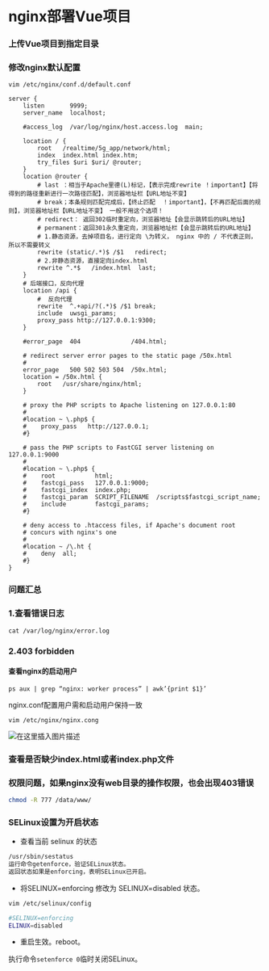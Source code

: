 # nginx部署Vue项目

### 上传Vue项目到指定目录

### 修改nginx默认配置

`vim /etc/nginx/conf.d/default.conf`

```shell
server {
    listen       9999;
    server_name  localhost;

    #access_log  /var/log/nginx/host.access.log  main;

    location / {
        root   /realtime/5g_app/network/html;
        index  index.html index.htm;
        try_files $uri $uri/ @router;
    }
	location @router {
		# last ：相当于Apache里德(L)标记，【表示完成rewrite ！important】【将得到的路径重新进行一次路径匹配】，浏览器地址栏【URL地址不变】
		# break；本条规则匹配完成后，【终止匹配  ！important】，【不再匹配后面的规则】，浏览器地址栏【URL地址不变】 一般不用这个选项！
		# redirect： 返回302临时重定向，浏览器地址【会显示跳转后的URL地址】
		# permanent：返回301永久重定向，浏览器地址栏【会显示跳转后的URL地址】
		# 1.静态资源，去掉项目名，进行定向 \为转义， nginx 中的 / 不代表正则，所以不需要转义
		rewrite (static/.*)$ /$1   redirect;
		# 2.非静态资源，直接定向index.html
		rewrite ^.*$   /index.html  last;
	}
	# 后端接口，反向代理  
	location /api {
		#  反向代理
		rewrite  ^.+api/?(.*)$ /$1 break;
		include  uwsgi_params;
		proxy_pass http://127.0.0.1:9300;
	}

    #error_page  404              /404.html;

    # redirect server error pages to the static page /50x.html
    #
    error_page   500 502 503 504  /50x.html;
    location = /50x.html {
        root   /usr/share/nginx/html;
    }

    # proxy the PHP scripts to Apache listening on 127.0.0.1:80
    #
    #location ~ \.php$ {
    #    proxy_pass   http://127.0.0.1;
    #}

    # pass the PHP scripts to FastCGI server listening on 127.0.0.1:9000
    #
    #location ~ \.php$ {
    #    root           html;
    #    fastcgi_pass   127.0.0.1:9000;
    #    fastcgi_index  index.php;
    #    fastcgi_param  SCRIPT_FILENAME  /scripts$fastcgi_script_name;
    #    include        fastcgi_params;
    #}

    # deny access to .htaccess files, if Apache's document root
    # concurs with nginx's one
    #
    #location ~ /\.ht {
    #    deny  all;
    #}
}

```

### 问题汇总

### 1.查看错误日志

```shell
cat /var/log/nginx/error.log
```

### 2.403 forbidden

#### 查看nginx的启动用户

`ps aux | grep “nginx: worker process” | awk’{print $1}’`

nginx.conf配置用户需和启动用户保持一致

`vim /etc/nginx/nginx.cong `  

![在这里插入图片描述](https://img-blog.csdnimg.cn/c77bc00213594358b0a92c7ebbadc332.png)



### 查看是否缺少index.html或者index.php文件



### 权限问题，如果nginx没有web目录的操作权限，也会出现403错误

```bash
chmod -R 777 /data/www/
```

### SELinux设置为开启状态

+ 查看当前 selinux 的状态

```bash
/usr/sbin/sestatus
运行命令getenforce，验证SELinux状态。
返回状态如果是enforcing，表明SELinux已开启。
```

+ 将SELINUX=enforcing 修改为 SELINUX=disabled 状态。

```bash
vim /etc/selinux/config

#SELINUX=enforcing
ELINUX=disabled
```

+ 重启生效。reboot。



执行命令`setenforce 0`临时关闭SELinux。